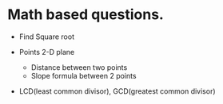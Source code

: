 # Math based questions.

* Find Square root
* Points 2-D plane
  * Distance between two points
  * Slope formula between 2 points

* LCD(least common divisor), GCD(greatest common divisor)
